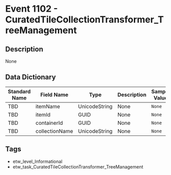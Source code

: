 # Event 1102 - CuratedTileCollectionTransformer_TreeManagement

## Description
None

## Data Dictionary
|Standard Name|Field Name|Type|Description|Sample Value|
|---|---|---|---|---|
|TBD|itemName|UnicodeString|None|`None`|
|TBD|itemId|GUID|None|`None`|
|TBD|containerId|GUID|None|`None`|
|TBD|collectionName|UnicodeString|None|`None`|

## Tags
* etw_level_Informational
* etw_task_CuratedTileCollectionTransformer_TreeManagement